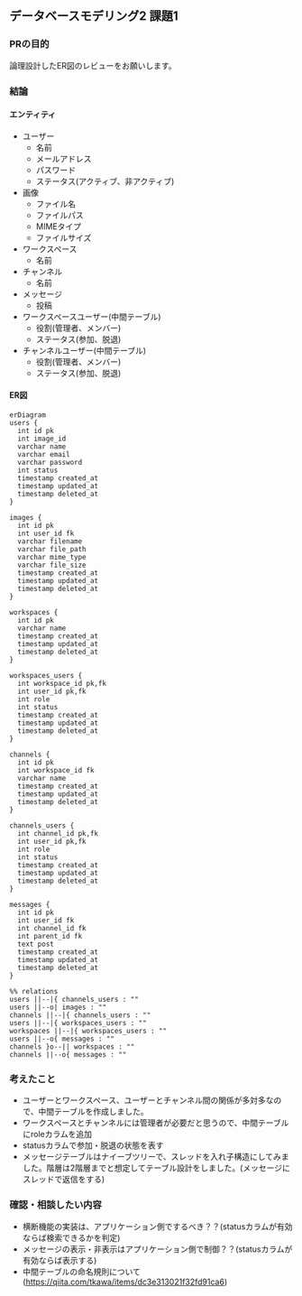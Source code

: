 ## データベースモデリング2 課題1

### PRの目的
論理設計したER図のレビューをお願いします。

### 結論
#### エンティティ
- ユーザー
  - 名前
  - メールアドレス
  - パスワード
  - ステータス(アクティブ、非アクティブ)
- 画像
  - ファイル名
  - ファイルパス
  - MIMEタイプ
  - ファイルサイズ
- ワークスペース
  - 名前
- チャンネル
  - 名前
- メッセージ
  - 投稿
- ワークスペースユーザー(中間テーブル)
  - 役割(管理者、メンバー)
  - ステータス(参加、脱退)
- チャンネルユーザー(中間テーブル)
  - 役割(管理者、メンバー)
  - ステータス(参加、脱退)

#### ER図
```mermaid
erDiagram
users {
  int id pk
  int image_id
  varchar name
  varchar email
  varchar password
  int status
  timestamp created_at
  timestamp updated_at
  timestamp deleted_at
}

images {
  int id pk
  int user_id fk
  varchar filename
  varchar file_path
  varchar mime_type
  varchar file_size
  timestamp created_at
  timestamp updated_at
  timestamp deleted_at
}

workspaces {
  int id pk
  varchar name 
  timestamp created_at 
  timestamp updated_at
  timestamp deleted_at
}

workspaces_users {
  int workspace_id pk,fk
  int user_id pk,fk
  int role
  int status
  timestamp created_at
  timestamp updated_at
  timestamp deleted_at
}

channels {
  int id pk
  int workspace_id fk
  varchar name
  timestamp created_at
  timestamp updated_at
  timestamp deleted_at
}

channels_users {
  int channel_id pk,fk
  int user_id pk,fk
  int role
  int status
  timestamp created_at
  timestamp updated_at
  timestamp deleted_at
}

messages {
  int id pk
  int user_id fk
  int channel_id fk
  int parent_id fk
  text post
  timestamp created_at
  timestamp updated_at
  timestamp deleted_at
}

%% relations
users ||--|{ channels_users : ""
users ||--o| images : ""
channels ||--|{ channels_users : ""
users ||--|{ workspaces_users : ""
workspaces ||--|{ workspaces_users : ""
users ||--o{ messages : ""
channels }o--|| workspaces : ""
channels ||--o{ messages : ""
```

### 考えたこと
- ユーザーとワークスペース、ユーザーとチャンネル間の関係が多対多なので、中間テーブルを作成しました。
- ワークスペースとチャンネルには管理者が必要だと思うので、中間テーブルにroleカラムを追加
- statusカラムで参加・脱退の状態を表す
- メッセージテーブルはナイーブツリーで、スレッドを入れ子構造にしてみました。階層は2階層までと想定してテーブル設計をしました。(メッセージにスレッドで返信をする)

### 確認・相談したい内容
- 横断機能の実装は、アプリケーション側でするべき？？(statusカラムが有効ならば検索できるかを判定)
- メッセージの表示・非表示はアプリケーション側で制御？？(statusカラムが有効ならば表示する)
- 中間テーブルの命名規則について(https://qiita.com/tkawa/items/dc3e313021f32fd91ca6)